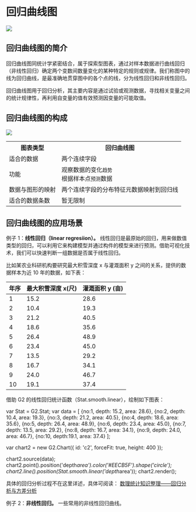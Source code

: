 <!--
title: 回归曲线图
tags:
  - trend
-->

# 回归曲线图

<img src="https://t.alipayobjects.com/images/T1cj0kXcpeXXXXXXXX.png" />

## 回归曲线图的简介

回归曲线图同统计学紧密结合，属于探索型图表，通过对样本数据进行曲线回归（非线性回归）确定两个变数间数量变化的某种特定的规则或规律。我们称图中的线为回归曲线，是最准确地贯穿图中的各个点的线，分为线性回归和非线性回归。

回归曲线图用于回归分析，其主要内容是通过试验或观测数据，寻找相关变量之间的统计规律性，再利用自变量的值有效预测因变量的可能取值。

## 回归曲线图的构成

<img src="https://t.alipayobjects.com/images/T1r7pkXjRbXXXXXXXX.png" class="constitute-img"/>

<table class="struct-table">
  <tr>
    <th>图表类型</th>
    <th>回归曲线图</th>
  </tr>
  <tr>
    <td>适合的数据</td>
    <td>两个连续字段</td>
  </tr>
  <tr>
    <td>功能</td>
    <td>
      观察数据的变化<code>趋势</code></br>
      根据样本点<code>预测</code>数据
    </td>
  </tr>
  <tr>
    <td>数据与图形的映射</td>
    <td>
      两个连续字段的分布特征元数据映射到回归线
    </td>
  </tr>
  <tr>
    <td>适合的数据条数</td>
    <td>暂无限制</td>
  </tr>
</table>

<div style="clear: both;"></div>


## 回归曲线图的应用场景

例子 1：**线性回归（linear regresiion）。** 线性回归是最原始的回归，用来做数值类型的回归，可以利用它来构建模型并通过构件的模型来进行预测。借助可视化技术，我们可以快速判断一组数据是否属于线性回归。

比如某农业科研机构要研究最大积雪深度 x 与灌溉面积 y 之间的关系，提供的数据样本为近 10 年的数据，如下表：

|年序|最大积雪深度 x(尺)|灌溉面积 y (亩)|
|------|----|----|
|1|15.2|28.6|
|2|10.4|19.3|
|3|21.2|40.5|
|4|18.6|35.6|
|5|26.4|48.9|
|6|23.4|45.0|
|7|13.5|29.2|
|8|16.7|34.1|
|9|24.0|46.7|
|10|19.1|37.4|

借助 G2 的线性回归统计函数（Stat.smooth.linear），绘制如下图表：

<div id="c2"></div>

<div class="code hide">
  var Stat = G2.Stat;
  var data = [
    {no:1, depth: 15.2, area: 28.6},
    {no:2, depth: 10.4, area: 19.3},
    {no:3, depth: 21.2, area: 40.5},
    {no:4, depth: 18.6, area: 35.6},
    {no:5, depth: 26.4, area: 48.9},
    {no:6, depth: 23.4, area: 45.0},
    {no:7, depth: 13.5, area: 29.2},
    {no:8, depth: 16.7, area: 34.1},
    {no:9, depth: 24.0, area: 46.7},
    {no:10, depth:19.1, area: 37.4}
  ];

  var chart2 = new G2.Chart({
    id: 'c2',
    forceFit: true,
    height: 400
  });

  chart2.source(data);
  chart2.point().position('depth*area').color('#EECB5F').shape('circle');
  chart2.line().position(Stat.smooth.linear('depth*area'));
  chart2.render();
</div>

具体的回归分析过程不在这里详述，具体可阅读： [数理统计知识整理——回归分析与方差分析](http://xiahouzuoxin.github.io/notes/html/%E6%95%B0%E7%90%86%E7%BB%9F%E8%AE%A1%E7%9F%A5%E8%AF%86%E6%95%B4%E7%90%86%E2%80%94%E2%80%94%E5%9B%9E%E5%BD%92%E5%88%86%E6%9E%90%E4%B8%8E%E6%96%B9%E5%B7%AE%E5%88%86%E6%9E%90.html)

例子 2：**非线性回归。** 一些常用的非线性回归曲线。

<img src="https://t.alipayobjects.com/images/T1OP0kXcpeXXXXXXXX.png" alt="">
